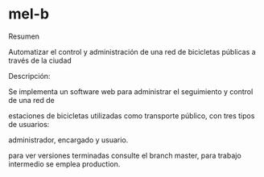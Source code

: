 # mel-b

Resumen

Automatizar el control y administración de una red de bicicletas públicas a través de la ciudad

Descripción:

Se implementa un software web para administrar el seguimiento y control de una red de

estaciones de bicicletas utilizadas como transporte público, con tres tipos de usuarios:

administrador, encargado y usuario.

para ver versiones terminadas consulte el branch master, para trabajo intermedio se emplea production.
